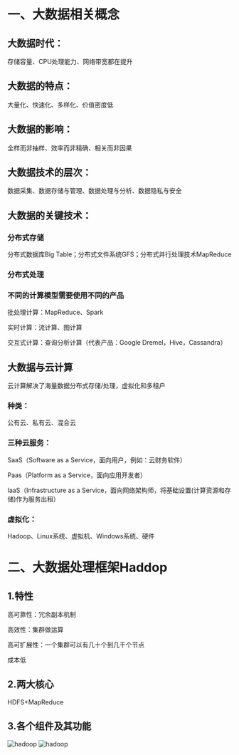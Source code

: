 # 一、大数据相关概念

## 大数据时代：

存储容量、CPU处理能力、网络带宽都在提升

## 大数据的特点：

大量化、快速化、多样化、价值密度低

## 大数据的影响：

全样而非抽样、效率而非精确、相关而非因果

## 大数据技术的层次：

数据采集、数据存储与管理、数据处理与分析、数据隐私与安全

## 大数据的关键技术：

### 分布式存储

分布式数据库Big Table；分布式文件系统GFS；分布式并行处理技术MapReduce

### 分布式处理

### 不同的计算模型需要使用不同的产品

批处理计算：MapReduce、Spark

实时计算：流计算、图计算

交互式计算：查询分析计算（代表产品：Google Dremel，Hive，Cassandra）

## 大数据与云计算

云计算解决了海量数据分布式存储/处理，虚拟化和多租户

### 种类：

公有云、私有云、混合云

### 三种云服务：

SaaS（Software as a Service，面向用户，例如：云财务软件）

Paas（Platform as a Service，面向应用开发者）

IaaS（Infrastructure as a Service，面向网络架构师，将基础设置(计算资源和存储)作为服务出租）

### 虚拟化：

Hadoop、Linux系统、虚拟机、Windows系统、硬件





# 二、大数据处理框架Haddop

## 1.特性

高可靠性：冗余副本机制

高效性：集群做运算

高可扩展性：一个集群可以有几十个到几千个节点

成本低

## 2.两大核心

HDFS+MapReduce

## 3.各个组件及其功能

![hadoop](https://github.com/nxf75/ML_Library/blob/master/Hadoop/Haddop%E6%A1%86%E6%9E%B6.png?raw=true)
![hadoop](https://github.com/nxf75/ML_Library/raw/master/Hadoop/Haddop%E6%A1%86%E6%9E%B6.png)
